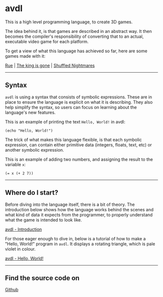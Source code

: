 # avdl

This is a high level programming language, to create 3D games.

The idea behind it, is that games are described in
an abstract way. It then becomes the compiler's responsibility
of converting that to an actual, executable video game for
each platform.

To get a view of what this language has achieved so far,
here are some games made with it:

<a class="menu" href="/games/rue.html">Rue</a> |
<a class="menu" href="/the_king_is_gone.html">The king is gone</a> |
<a class="menu" href="/shuffled_nightmares.html">Shuffled Nightmares</a>

---

## Syntax

`avdl` is using a syntax that consists of symbolic expressions.
These are in place to ensure the language is explicit on what
it is describing. They also help simplify the syntax,
so users can focus on learning about the language's new features.

This is an example of printing the text `Hello, World!` in avdl:

	(echo "Hello, World!")

The trick of what makes this language flexible, is that each
symbolic expression, can contain either primitive data (integers,
floats, text, etc) or another symbolic expression.

This is an example of adding two numbers, and assigning the result
to the variable `x`:

	(= x (+ 2 7))

---

## Where do I start?

Before diving into the language itself, there is a bit of theory.
The introduction below shows how the language works behind the scenes
and what kind of data it expects from the programmer, to properly
understand what the game is intended to look like.

<a class="menu" href="/avdl/introduction.html">avdl - Introduction</a>

For those eager enough to dive in, below is a tutorial of how to
make a "Hello, World!" program in `avdl`. It displays a rotating
triangle, which is pale violet in colour.

<a class="menu" href="/avdl/hello-world.html">avdl - Hello, World!</a>

---

## Find the source code on

<a class="button" href="https://github.com/tomtsagk/avdl">Github</a>

